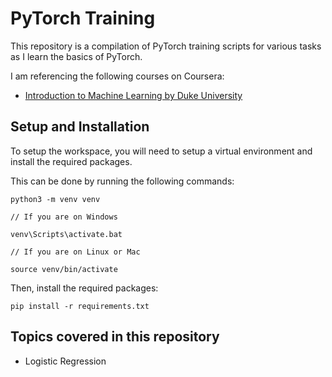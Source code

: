 # PyTorch Training

This repository is a compilation of PyTorch training scripts for various tasks as I learn the basics of PyTorch.

I am referencing the following courses on Coursera:
* [Introduction to Machine Learning by Duke University](https://www.coursera.org/learn/machine-learning-duke)

## Setup and Installation

To setup the workspace, you will need to setup a virtual environment and install the required packages.

This can be done by running the following commands:

```
python3 -m venv venv

// If you are on Windows

venv\Scripts\activate.bat

// If you are on Linux or Mac

source venv/bin/activate
```

Then, install the required packages:

```
pip install -r requirements.txt
```

## Topics covered in this repository
* Logistic Regression




